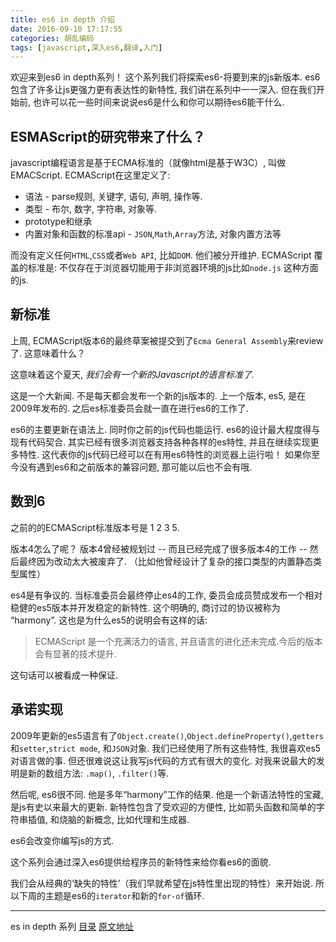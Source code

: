 ```yaml
---
title: es6 in depth 介绍
date: 2016-09-10 17:17:55
categories: 胡乱编码
tags: [javascript,深入es6,翻译,入门]
---
```

欢迎来到es6 in depth系列！ 这个系列我们将探索es6-将要到来的js新版本. es6包含了许多让js更强力更有表达性的新特性, 我们讲在系列中一一深入. 但在我们开始前, 也许可以花一些时间来说说es6是什么和你可以期待es6能干什么.

## ESMAScript的研究带来了什么？

javascript编程语言是基于ECMA标准的（就像html是基于W3C）, 叫做EMACScript. ECMAScript在这里定义了: 

+ 语法 - parse规则, 关键字, 语句, 声明, 操作等.
+ 类型 - 布尔, 数字, 字符串, 对象等.
+ prototype和继承
+ 内置对象和函数的标准api - `JSON`,`Math`,`Array`方法, 对象内置方法等

而没有定义任何`HTML`,`CSS`或者`Web API`, 比如`DOM`. 他们被分开维护. ECMAScript 覆盖的标准是:  不仅存在于浏览器切能用于非浏览器环境的js比如`node.js` 这种方面的js.

## 新标准

上周, ECMAScript版本6的最终草案被提交到了`Ecma General Assembly`来review了. 这意味着什么？

这意味着这个夏天, *我们会有一个新的Javascript的语言标准了.*

这是一个大新闻. 不是每天都会发布一个新的js版本的. 上一个版本, es5, 是在2009年发布的. 之后es标准委员会就一直在进行es6的工作了.

es6的主要更新在语法上. 同时你之前的js代码也能运行. es6的设计最大程度得与现有代码契合. 其实已经有很多浏览器支持各种各样的es特性, 并且在继续实现更多特性. 这代表你的js代码已经可以在有用es6特性的浏览器上运行啦！ 如果你至今没有遇到es6和之前版本的兼容问题, 那可能以后也不会有哦.

## 数到6

之前的的ECMAScript标准版本号是 1 2 3 5.

版本4怎么了呢？ 版本4曾经被规划过 -- 而且已经完成了很多版本4的工作 -- 然后最终因为改动太大被废弃了. （比如他曾经设计了复杂的接口类型的内置静态类型属性）

es4是有争议的. 当标准委员会最终停止es4的工作, 委员会成员赞成发布一个相对稳健的es5版本并开发稳定的新特性. 这个明确的, 商讨过的协议被称为 “harmony”. 这也是为什么es5的说明会有这样的话: 

>  ECMAScript 是一个充满活力的语言, 并且语言的进化还未完成.今后的版本会有显著的技术提升.

这句话可以被看成一种保证.

## 承诺实现

2009年更新的es5语言有了`Object.create()`,`Object.defineProperty()`,`getters`和`setter`,`strict mode`, 和`JSON`对象. 我们已经使用了所有这些特性, 我很喜欢es5对语言做的事. 但还很难说这让我写js代码的方式有很大的变化. 对我来说最大的发明是新的数组方法: `.map()`, `.filter()`等.

然后呢, es6很不同. 他是多年“harmony”工作的结果. 他是一个新语法特性的宝藏, 是js有史以来最大的更新. 新特性包含了受欢迎的方便性, 比如箭头函数和简单的字符串插值, 和烧脑的新概念, 比如代理和生成器. 

es6会改变你编写js的方式.

这个系列会通过深入es6提供给程序员的新特性来给你看es6的面貌.

我们会从经典的‘缺失的特性’（我们早就希望在js特性里出现的特性）来开始说. 所以下周的主题是es6的`iterator`和新的`for-of`循环. 

---

es in depth 系列 [目录](/2016/09/10/es6-in-depth-content/) [原文地址](https://hacks.mozilla.org/category/es6-in-depth/)